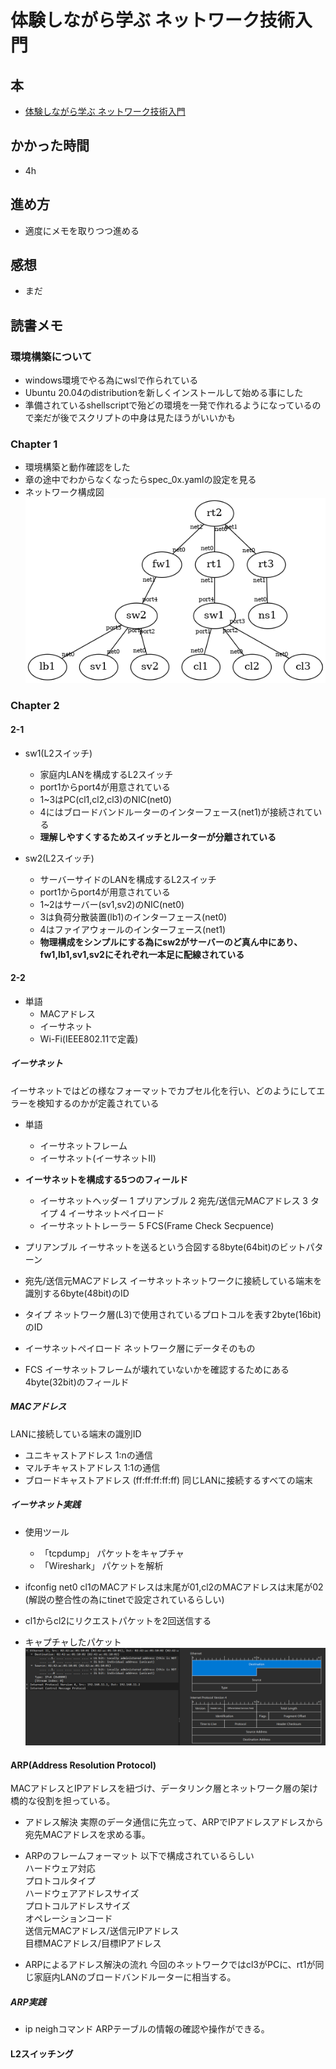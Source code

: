# 体験しながら学ぶ ネットワーク技術入門

## 本

- [体験しながら学ぶ ネットワーク技術入門](https://www.sbcr.jp/product/4815618599/)

## かかった時間

- 4h

## 進め方

- 適度にメモを取りつつ進める

## 感想

- まだ

## 読書メモ

### 環境構築について

- windows環境でやる為にwslで作られている
- Ubuntu 20.04のdistributionを新しくインストールして始める事にした
- 準備されているshellscriptで殆どの環境を一発で作れるようになっているので楽だが後でスクリプトの中身は見たほうがいいかも

### Chapter 1

- 環境構築と動作確認をした
- 章の途中でわからなくなったらspec_0x.yamlの設定を見る
- ネットワーク構成図
![構成画像](/src/hands_on_network_technology_notes/spec_01.png)

### Chapter 2

#### 2-1

- sw1(L2スイッチ)
  - 家庭内LANを構成するL2スイッチ
  - port1からport4が用意されている
  - 1~3はPC(cl1,cl2,cl3)のNIC(net0)
  - 4にはブロードバンドルーターのインターフェース(net1)が接続されている
  - **理解しやすくするためスイッチとルーターが分離されている**

- sw2(L2スイッチ)
  - サーバーサイドのLANを構成するL2スイッチ
  - port1からport4が用意されている
  - 1~2はサーバー(sv1,sv2)のNIC(net0)
  - 3は負荷分散装置(lb1)のインターフェース(net0)
  - 4はファイアウォールのインターフェース(net1)
  - **物理構成をシンプルにする為にsw2がサーバーのど真ん中にあり、fw1,lb1,sv1,sv2にそれぞれ一本足に配線されている**

#### 2-2

- 単語
  - MACアドレス
  - イーサネット
  - Wi-Fi(IEEE802.11で定義)

##### イーサネット

イーサネットではどの様なフォーマットでカプセル化を行い、どのようにしてエラーを検知するのかが定義されている

- 単語
  - イーサネットフレーム
  - イーサネット(イーサネットⅡ)
- **イーサネットを構成する5つのフィールド**
  - イーサネットヘッダー
   1 プリアンブル
   2 宛先/送信元MACアドレス
   3 タイプ
   4 イーサネットペイロード
  - イーサネットトレーラー
   5 FCS(Frame Check Secpuence)

- プリアンブル
イーサネットを送るという合図する8byte(64bit)のビットパターン

- 宛先/送信元MACアドレス
イーサネットネットワークに接続している端末を識別する6byte(48bit)のID

- タイプ
ネットワーク層(L3)で使用されているプロトコルを表す2byte(16bit)のID

- イーサネットペイロード
ネットワーク層にデータそのもの

- FCS
イーサネットフレームが壊れていないかを確認するためにある4byte(32bit)のフィールド

##### MACアドレス

LANに接続している端末の識別ID

- ユニキャストアドレス
1:nの通信
- マルチキャストアドレス
1:1の通信
- ブロードキャストアドレス (ff:ff:ff:ff:ff)
同じLANに接続するすべての端末

##### イーサネット実践

- 使用ツール
  - 「tcpdump」
  パケットをキャプチャ
  - 「Wireshark」
  パケットを解析

- ifconfig net0
cl1のMACアドレスは末尾が01,cl2のMACアドレスは末尾が02  
(解説の整合性の為にtinetで設定されているらしい)  

- cl1からcl2にリクエストパケットを2回送信する
- キャプチャしたパケット
![Wireshark](/src/hands_on_network_technology_notes/wireshark_01.png)

#### ARP(Address Resolution Protocol)

MACアドレスとIPアドレスを紐づけ、データリンク層とネットワーク層の架け橋的な役割を担っている。

- アドレス解決
実際のデータ通信に先立って、ARPでIPアドレスアドレスから宛先MACアドレスを求める事。

- ARPのフレームフォーマット
以下で構成されているらしい  
ハードウェア対応  
プロトコルタイプ  
ハードウェアアドレスサイズ  
プロトコルアドレスサイズ  
オペレーションコード  
送信元MACアドレス/送信元IPアドレス  
目標MACアドレス/目標IPアドレス  

- ARPによるアドレス解決の流れ
今回のネットワークではcl3がPCに、rt1が同じ家庭内LANのブロードバンドルーターに相当する。  

##### ARP実践

- ip neighコマンド
ARPテーブルの情報の確認や操作ができる。

#### L2スイッチング
